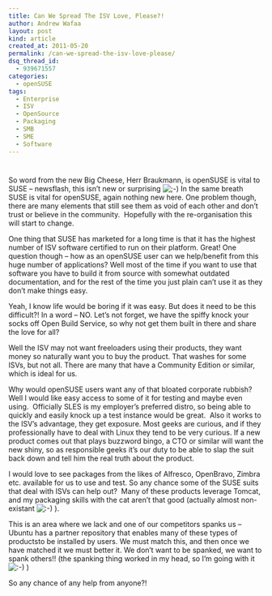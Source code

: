 ```yaml
---
title: Can We Spread The ISV Love, Please?!
author: Andrew Wafaa
layout: post
kind: article
created_at: 2011-05-20
permalink: /can-we-spread-the-isv-love-please/
dsq_thread_id:
  - 939671557
categories:
  - openSUSE
tags:
  - Enterprise
  - ISV
  - OpenSource
  - Packaging
  - SMB
  - SME
  - Software
---
```

# 

So word from the new Big Cheese, Herr Braukmann, is openSUSE is vital to SUSE – newsflash, this isn’t new or surprising ![;-)][1] In the same breath SUSE is vital for openSUSE, again nothing new here. One problem though, there are many elements that still see them as void of each other and don’t trust or believe in the community.  Hopefully with the re-organisation this will start to change.

 [1]: http://andrew.wafaa.eu/blog/wp-includes/images/smilies/icon_wink.gif

One thing that SUSE has marketed for a long time is that it has the highest number of ISV software certified to run on their platform. Great! One question though – how as an openSUSE user can we help/benefit from this huge number of applications? Well most of the time if you want to use that software you have to build it from source with somewhat outdated documentation, and for the rest of the time you just plain can’t use it as they don’t make things easy.

Yeah, I know life would be boring if it was easy. But does it need to be this difficult?! In a word – NO. Let’s not forget, we have the spiffy knock your socks off Open Build Service, so why not get them built in there and share the love for all?

Well the ISV may not want freeloaders using their products, they want money so naturally want you to buy the product. That washes for some ISVs, but not all. There are many that have a Community Edition or similar, which is ideal for us.

Why would openSUSE users want any of that bloated corporate rubbish? Well I would like easy access to some of it for testing and maybe even using.  Officially SLES is my employer’s preferred distro, so being able to quickly and easily knock up a test instance would be great.  Also it works to the ISV’s advantage, they get exposure. Most geeks are curious, and if they professionally have to deal with Linux they tend to be very curious. If a new product comes out that plays buzzword bingo, a CTO or similar will want the new shiny, so as responsible geeks it’s our duty to be able to slap the suit back down and tell him the real truth about the product.

I would love to see packages from the likes of Alfresco, OpenBravo, Zimbra etc. available for us to use and test. So any chance some of the SUSE suits that deal with ISVs can help out?  Many of these products leverage Tomcat, and my packaging skills with the cat aren’t that good (actually almost non-existant ![:-)][2] ).

 [2]: http://andrew.wafaa.eu/blog/wp-includes/images/smilies/icon_smile.gif

This is an area where we lack and one of our competitors spanks us – Ubuntu has a partner repository that enables many of these types of productsto be installed by users. We must match this, and then once we have matched it we must better it. We don’t want to be spanked, we want to spank others!! (the spanking thing worked in my head, so I’m going with it ![:-)][2] )

So any chance of any help from anyone?!
